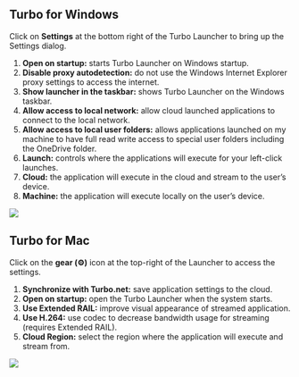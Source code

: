 ## Turbo for Windows

Click on **Settings** at the bottom right of the Turbo Launcher to bring up the Settings dialog. 

1. **Open on startup:** starts Turbo Launcher on Windows startup.
2. **Disable proxy autodetection:** do not use the Windows Internet Explorer proxy settings to access the internet.
3. **Show launcher in the taskbar:** shows Turbo Launcher on the Windows taskbar.
4. **Allow access to local network:** allow cloud launched applications to connect to the local network.
5. **Allow access to local user folders:** allows applications launched on my machine to have full read write access to special user folders including the OneDrive folder.
6. **Launch:** controls where the applications will execute for your left-click launches.
1. **Cloud:** the application will execute in the cloud and stream to the user’s device.
2. **Machine:** the application will execute locally on the user’s device.

![](/docs/getting_started/advanced_settings/configuring-the-default-launch-setting-for-applications.png)

## Turbo for Mac 

Click on the **gear (⚙)** icon at the top-right of the Launcher to access the settings.

1. **Synchronize with Turbo.net:** save application settings to the cloud.
2. **Open on startup:** open the Turbo Launcher when the system starts.
3. **Use Extended RAIL:** improve visual appearance of streamed application.
4. **Use H.264:** use codec to decrease bandwidth usage for streaming (requires Extended RAIL).
5. **Cloud Region:** select the region where the application will execute and stream from.

![](/docs/getting_started/advanced_settings/configuring-the-default-launch-setting-for-applications-mac.png)
